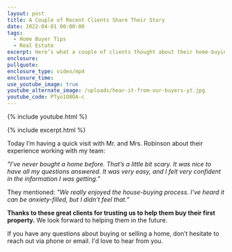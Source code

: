 ```yaml
---
layout: post
title: A Couple of Recent Clients Share Their Story
date: 2022-04-01 00:00:00
tags:
  - Home Buyer Tips
  - Real Estate
excerpt: Here’s what a couple of clients thought about their home-buying experience.
enclosure:
pullquote:
enclosure_type: video/mp4
enclosure_time:
use_youtube_image: true
youtube_alternate_image: /uploads/hear-it-from-our-buyers-yt.jpg
youtube_code: PTyo1O8OA-c
---
```

{% include youtube.html %}

{% include excerpt.html %}

Today I’m having a quick visit with Mr. and Mrs. Robinson about their experience working with my team:

*"I’ve never bought a home before. That’s a little bit scary. It was nice to have all my questions answered. It was very easy, and I felt very confident in the information I was getting.”*&nbsp;

They mentioned: *"We really enjoyed the house-buying process. I’ve heard it can be anxiety-filled, but I didn’t feel that.”*

**Thanks to these great clients for trusting us to help them buy their first property.** We look forward to helping them in the future.

If you have any questions about buying or selling a home, don’t hesitate to reach out via phone or email. I'd love to hear from you.
